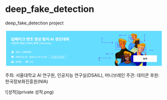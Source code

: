 # deep_fake_detection
deep_fake_detection project


![대회이미지](대회이미지.png)

주최: 서울대학교 AI 연구원, 인공지능 연구실(DSAIL), 머니브레인 
주관: 데이콘
후원: 한국정보화진흥원(NIA)



![성적](private 성적.png)
